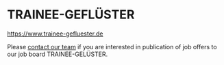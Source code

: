 # TRAINEE-GEFLÜSTER

https://www.trainee-gefluester.de

Please [contact our team](mailto:service@absolventa.de) if you are interested in publication
of job offers to our job board TRAINEE-GELÜSTER.
